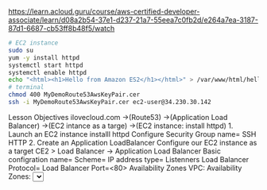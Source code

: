 https://learn.acloud.guru/course/aws-certified-developer-associate/learn/d08a2b54-37e1-d237-21a7-55eea7c0fb2d/e264a7ea-3187-87d1-6687-cb53ff8b48f5/watch
```bash
# EC2 instance
sudo su
yum -y install httpd
systemctl start httpd
systemctl enable httpd
echo "<html><h1>Hello from Amazon ES2</h1></html>" > /var/www/html/hello.html
# terminal
chmod 400 MyDemoRoute53AwsKeyPair.cer
ssh -i MyDemoRoute53AwsKeyPair.cer ec2-user@34.230.30.142
```
Lesson Objectives
    ilovecloud.com ->(Route53) ->(Application Load Balancer) ->(EC2 intance as a  targe) ->(EC2 instance: install httpd)
    1. Launch an EC2 instance
        installl httpd
        Configure Security Group
            name=<webServer-sg>
            SSH
            HTTP
    2. Create an Application LoadBalancer
        Configure our EC2 instance as a target
        CE2 > Load Balancer -> Application Load Balancer
            Basic configration
                name=<myWebServerIntance-alb>
                Scheme=<internet-facing>
                IP address type=<ipv4>
            Listenners
                Load Balancer Protocol=<HTTP>
                Load Balancer Port=<80>
            Availability Zones
                VPC: <choise default>
                Availability Zones: <select all>
            <click next>
            Configure Security Groups
                <default VPC>
                    Configure Routing
                    name=<webServer-tg>
                    Target type=<Instance>
                    Protocol=<HTTP>
                    Port=<80>
                    Protocol version=<HTTP1>
                    Health checks
                    Protocol=<HTTP>
                    Path=</index.html>
                    Register Targets
                    add to registered on port
                    <create>
                    waiting for 3 minutes
            Checking
                Load  Balancers > Description
                    DNS name:<copy> > try curl for checking
                    ```bash
                    curl -I myWebServer-alb-60909830.us-east-1.elb.amazonaws.com
                    curl myWebServer-alb-60909830.us-east-1.elb.amazonaws.com/hello.html -I
                    ```
                    <need checkhere>Security > Security Groups
                    must sure <webServer-sg> of EC2 instances
    3. Configure a Route53 Hosted Zone
        Map a friendly domain name  to our Application Load Balancer.
        So we can  access our website using our domain name
        Route53 > Hosted zones > cmcloudlab1624.info > create
            Alias<enable>
            Record type<A - Routes traffic to an IPv4 address and some AWS resources>
            Route traffice to
                choose endpoint<Alias to Application and Classic Load Balancer>
                choose region<US East(N.Viginia [us-east-1])>
                choose load balancer<myWebServerIntance-alb>
            <create record>
